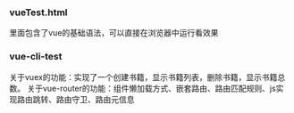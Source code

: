 ### vueTest.html
里面包含了vue的基础语法，可以直接在浏览器中运行看效果

### vue-cli-test
关于vuex的功能：实现了一个创建书籍，显示书籍列表，删除书籍，显示书籍总数。
关于vue-router的功能：组件懒加载方式、嵌套路由、路由匹配规则、js实现路由跳转、路由守卫、路由元信息
